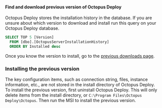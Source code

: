 #### Find and download previous version of Octopus Deploy

Octopus Deploy stores the installation history in the database.  If you are unsure about which version to download and install run this query on your Octopus Deploy database.

```SQL
SELECT TOP 5 [Version]
  FROM [dbo].[OctopusServerInstallationHistory]
  ORDER BY Installed desc
```

Once you know the version to install, go to the [previous downloads page](https://octopus.com/downloads/previous).  

### Installing the previous version

The key configuration items, such as connection string, files, instance information, etc., are not stored in the install directory of Octopus Deploy.  To install the previous version, first uninstall Octopus Deploy.  This will only delete items from the install directory, or `C:\Program Files\Octopus Deploy\Octopus`.  Then run the MSI to install the previous version.  